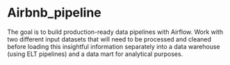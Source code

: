 # Airbnb_pipeline

The goal is to build production-ready data pipelines with Airflow. Work with two different input datasets that will need to be processed and cleaned before loading this insightful information separately into a data warehouse (using ELT pipelines) and a data mart for analytical purposes. 
